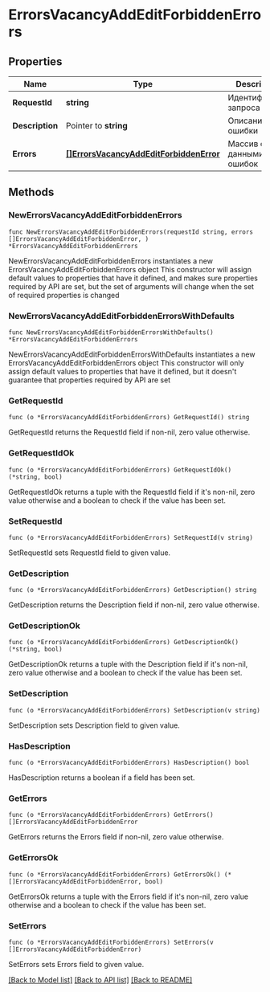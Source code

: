 # ErrorsVacancyAddEditForbiddenErrors

## Properties

Name | Type | Description | Notes
------------ | ------------- | ------------- | -------------
**RequestId** | **string** | Идентификатор запроса | 
**Description** | Pointer to **string** | Описание ошибки | [optional] 
**Errors** | [**[]ErrorsVacancyAddEditForbiddenError**](ErrorsVacancyAddEditForbiddenError.md) | Массив с данными ошибок | 

## Methods

### NewErrorsVacancyAddEditForbiddenErrors

`func NewErrorsVacancyAddEditForbiddenErrors(requestId string, errors []ErrorsVacancyAddEditForbiddenError, ) *ErrorsVacancyAddEditForbiddenErrors`

NewErrorsVacancyAddEditForbiddenErrors instantiates a new ErrorsVacancyAddEditForbiddenErrors object
This constructor will assign default values to properties that have it defined,
and makes sure properties required by API are set, but the set of arguments
will change when the set of required properties is changed

### NewErrorsVacancyAddEditForbiddenErrorsWithDefaults

`func NewErrorsVacancyAddEditForbiddenErrorsWithDefaults() *ErrorsVacancyAddEditForbiddenErrors`

NewErrorsVacancyAddEditForbiddenErrorsWithDefaults instantiates a new ErrorsVacancyAddEditForbiddenErrors object
This constructor will only assign default values to properties that have it defined,
but it doesn't guarantee that properties required by API are set

### GetRequestId

`func (o *ErrorsVacancyAddEditForbiddenErrors) GetRequestId() string`

GetRequestId returns the RequestId field if non-nil, zero value otherwise.

### GetRequestIdOk

`func (o *ErrorsVacancyAddEditForbiddenErrors) GetRequestIdOk() (*string, bool)`

GetRequestIdOk returns a tuple with the RequestId field if it's non-nil, zero value otherwise
and a boolean to check if the value has been set.

### SetRequestId

`func (o *ErrorsVacancyAddEditForbiddenErrors) SetRequestId(v string)`

SetRequestId sets RequestId field to given value.


### GetDescription

`func (o *ErrorsVacancyAddEditForbiddenErrors) GetDescription() string`

GetDescription returns the Description field if non-nil, zero value otherwise.

### GetDescriptionOk

`func (o *ErrorsVacancyAddEditForbiddenErrors) GetDescriptionOk() (*string, bool)`

GetDescriptionOk returns a tuple with the Description field if it's non-nil, zero value otherwise
and a boolean to check if the value has been set.

### SetDescription

`func (o *ErrorsVacancyAddEditForbiddenErrors) SetDescription(v string)`

SetDescription sets Description field to given value.

### HasDescription

`func (o *ErrorsVacancyAddEditForbiddenErrors) HasDescription() bool`

HasDescription returns a boolean if a field has been set.

### GetErrors

`func (o *ErrorsVacancyAddEditForbiddenErrors) GetErrors() []ErrorsVacancyAddEditForbiddenError`

GetErrors returns the Errors field if non-nil, zero value otherwise.

### GetErrorsOk

`func (o *ErrorsVacancyAddEditForbiddenErrors) GetErrorsOk() (*[]ErrorsVacancyAddEditForbiddenError, bool)`

GetErrorsOk returns a tuple with the Errors field if it's non-nil, zero value otherwise
and a boolean to check if the value has been set.

### SetErrors

`func (o *ErrorsVacancyAddEditForbiddenErrors) SetErrors(v []ErrorsVacancyAddEditForbiddenError)`

SetErrors sets Errors field to given value.



[[Back to Model list]](../README.md#documentation-for-models) [[Back to API list]](../README.md#documentation-for-api-endpoints) [[Back to README]](../README.md)


